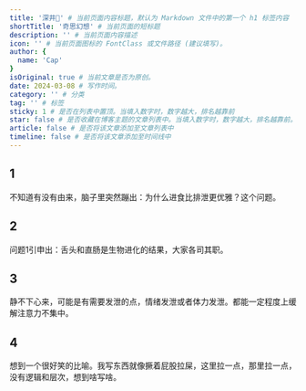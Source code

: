```yaml
---
title: '深井🧊' # 当前页面内容标题，默认为 Markdown 文件中的第一个 h1 标签内容
shortTitle: '奇思幻想' # 当前页面的短标题
description: '' # 当前页面内容描述
icon: '' # 当前页面图标的 FontClass 或文件路径 (建议填写)。
author: {
  name: 'Cap'
}
isOriginal: true # 当前文章是否为原创。
date: 2024-03-08 # 写作时间。
category: '' # 分类
tag: '' # 标签
sticky: 1 # 是否在列表中置顶。当填入数字时，数字越大，排名越靠前
star: false # 是否收藏在博客主题的文章列表中。当填入数字时，数字越大，排名越靠前。
article: false # 是否将该文章添加至文章列表中
timeline: false # 是否将该文章添加至时间线中
---
```

## 1

不知道有没有由来，脑子里突然蹦出：为什么进食比排泄更优雅？这个问题。

## 2

问题1引申出：舌头和直肠是生物进化的结果，大家各司其职。

## 3

静不下心来，可能是有需要发泄的点，情绪发泄或者体力发泄。都能一定程度上缓解注意力不集中。

## 4

想到一个很好笑的比喻。我写东西就像撅着屁股拉屎，这里拉一点，那里拉一点，没有逻辑和层次，想到啥写啥。